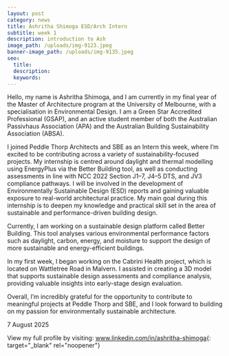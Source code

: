 ```yaml
---
layout: post
category: news
title: Ashritha Shimoga ESD/Arch Intern
subtitle: week 1
description: introduction to Ash
image_path: /uploads/img-9123.jpeg
banner-image_path: /uploads/img-9135.jpeg
seo:
  title:
  description:
  keywords:
---
```

Hello, my name is Ashritha Shimoga, and I am currently in my final year of the Master of Architecture program at the University of Melbourne, with a specialisation in Environmental Design. I am a Green Star Accredited Professional (GSAP), and an active student member of both the Australian Passivhaus Association (APA) and the Australian Building Sustainability Association (ABSA).

I joined Peddle Thorp Architects and SBE as an Intern this week, where I’m excited to be contributing across a variety of sustainability-focused projects. My internship is centred around daylight and thermal modelling using EnergyPlus via the Better Building tool, as well as conducting assessments in line with NCC 2022 Section J1–7, J4–5 DTS, and JV3 compliance pathways. I will be involved in the development of Environmentally Sustainable Design (ESD) reports and gaining valuable exposure to real-world architectural practice. My main goal during this internship is to deepen my knowledge and practical skill set in the area of sustainable and performance-driven building design.

Currently, I am working on a sustainable design platform called Better Building. This tool analyses various environmental performance factors such as daylight, carbon, energy, and moisture to support the design of more sustainable and energy-efficient buildings.

In my first week, I began working on the Cabrini Health project, which is located on Wattletree Road in Malvern. I assisted in creating a 3D model that supports sustainable design assessments and compliance analysis, providing valuable insights into early-stage design evaluation.

Overall, I’m incredibly grateful for the opportunity to contribute to meaningful projects at Peddle Thorp and SBE, and I look forward to building on my passion for environmentally sustainable architecture.

7 August 2025

View my full profile by visiting: [<u>www.linkedin.com/in/ashritha-shimoga</u>](http://www.linkedin.com/in/ashritha-shimoga){: target="_blank" rel="noopener"}